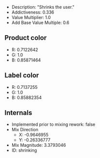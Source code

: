 - Description: "Shrinks the user."
- Addictiveness: 0.336
- Value Multiplier: 1.0
- Add Base Value Multiple: 0.6
## Product color
- R: 0.7122642
- G: 1.0
- B: 0.85871464
## Label color
- R: 0.7137255
- G: 1.0
- B: 0.85882354
## Internals
- Implemented prior to mixing rework: false
- Mix Direction
	- X: -0.9646955
	- Y: -0.26336777
- Mix Magnitude: 3.3793046
- ID: shrinking